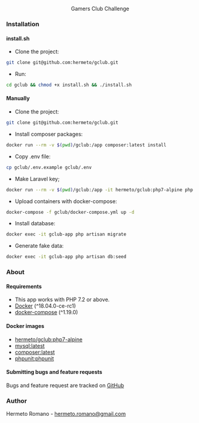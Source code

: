 <p align="center">Gamers Club Challenge</p>

### Installation
#### install.sh
- Clone the project:
```bash
git clone git@github.com:hermeto/gclub.git
```
- Run:
```bash
cd gclub && chmod +x install.sh && ./install.sh
```
#### Manually
- Clone the project:
```bash
git clone git@github.com:hermeto/gclub.git
```
- Install composer packages:
```bash
docker run --rm -v $(pwd)/gclub:/app composer:latest install
```
- Copy .env file:
```bash
cp gclub/.env.example gclub/.env
```
- Make Laravel key;
```bash
docker run --rm -v $(pwd)/gclub:/app -it hermeto/gclub:php7-alpine php app/artisan key:generate
```
- Upload containers with docker-compose:
```bash
docker-compose -f gclub/docker-compose.yml up -d
```
- Install database:
```bash
docker exec -it gclub-app php artisan migrate
```
- Generate fake data:
```bash
docker exec -it gclub-app php artisan db:seed
```
### About

#### Requirements

- This app works with PHP 7.2 or above.
- [Docker](https://docs.docker.com/install/) (^18.04.0-ce-rc1)
- [docker-compose](https://docs.docker.com/compose/install/) (^1.19.0)

#### Docker images
- [hermeto/gclub:php7-alpine](https://store.docker.com/community/images/hermeto/gclub)
- [mysql:latest](https://store.docker.com/images/mysql)
- [composer:latest](https://store.docker.com/images/composer)
- [phpunit:phpunit](https://store.docker.com/community/images/phpunit/phpunit)

#### Submitting bugs and feature requests

Bugs and feature request are tracked on [GitHub](https://github.com/hermeto/gclub/issues)

### Author

Hermeto Romano - <hermeto.romano@gmail.com>
